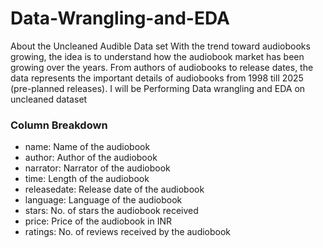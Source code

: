 # Data-Wrangling-and-EDA
About the Uncleaned Audible Data set 
With the trend toward audiobooks growing, the idea is to understand how the audiobook market has been growing over the years. From authors of audiobooks to release dates, the data represents the important details of audiobooks from 1998 till 2025 (pre-planned releases).
I will be Performing Data wrangling and EDA on uncleaned dataset 

### Column Breakdown
- name: Name of the audiobook
- author: Author of the audiobook
- narrator: Narrator of the audiobook
- time: Length of the audiobook
- releasedate: Release date of the audiobook
- language: Language of the audiobook
- stars: No. of stars the audiobook received
- price: Price of the audiobook in INR
- ratings: No. of reviews received by the audiobook
 

